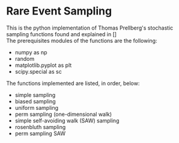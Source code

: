 # Rare Event Sampling

This is the python implementation of Thomas Prellberg's stochastic sampling functions found and explained in []   
The prerequisites modules of the functions are the following:

- numpy as np
- random
- matplotlib.pyplot as plt
- scipy.special as sc

The functions implemented are listed, in order, below:

- simple sampling 
- biased sampling
- uniform sampling
- perm sampling (one-dimensional walk)
- simple self-avoiding walk (SAW) sampling
- rosenbluth sampling
- perm sampling SAW
